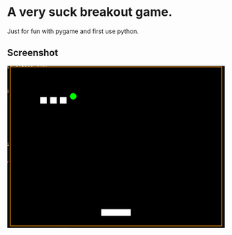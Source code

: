 # A very suck breakout game.
Just for fun with pygame and first use python.

## Screenshot
![](./screenshot.png)
